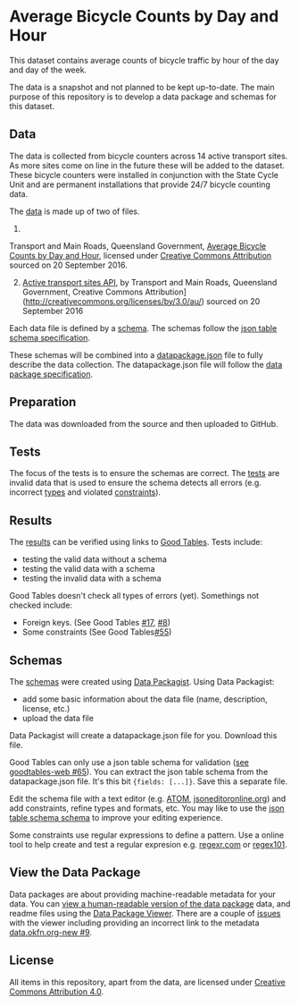 # Average Bicycle Counts by Day and Hour

This dataset contains average counts of bicycle traffic by hour of the day and day of the week.

The data is a snapshot and not planned to be kept up-to-date. The main purpose of this repository is to develop a data package and schemas for this dataset.

## Data
The data is collected from bicycle counters across 14 active transport sites. As more sites come on line in the future these will be added to the dataset. These bicycle counters were installed in conjunction with the State Cycle Unit and are permanent installations that provide 24/7 bicycle counting data.

The [data](https://github.com/Stephen-Gates/bicycle-counts/tree/master/data) is made up of two of files.

1.
Transport and Main Roads, Queensland Government, [Average Bicycle Counts by Day and Hour](https://data.qld.gov.au/dataset/average-bicycle-counts-by-day-and-hour/resource/48adfb7a-28d1-4b00-9330-fc73c9ecbdf2), licensed under [Creative Commons Attribution](http://creativecommons.org/licenses/by/3.0/au/) sourced on 20 September 2016.

2. [Active transport sites API](https://data.qld.gov.au/dataset/average-bicycle-counts-by-day-and-hour/resource/6b22171f-fb7a-477c-8225-654b118533cd), by Transport and Main Roads, Queensland Government, Creative Commons Attribution](http://creativecommons.org/licenses/by/3.0/au/) sourced on 20 September 2016

Each data file is defined by a [schema](https://github.com/Stephen-Gates/bicycle-counts/tree/master/schemas). The schemas follow the [json table schema specification](http://specs.frictionlessdata.io/json-table-schema/).

These schemas will be combined into a [datapackage.json](https://github.com/Stephen-Gates/bicycle-counts/blob/master/datapackage.json) file to fully describe the data collection. The datapackage.json file will follow the [data package specification](http://specs.frictionlessdata.io/data-packages/).

## Preparation
The data was downloaded from the source and then uploaded to GitHub.

## Tests
The focus of the tests is to ensure the schemas are correct. The [tests](https://github.com/Stephen-Gates/bicycle-counts/tree/master/tests) are invalid data that is used to ensure the schema detects all errors (e.g. incorrect [types](http://specs.frictionlessdata.io/json-table-schema/#field-types-and-formats) and violated [constraints](http://specs.frictionlessdata.io/json-table-schema/#field-constraints)).

## Results
The [results](https://github.com/Stephen-Gates/bicycle-counts/blob/master/results/results.md) can be verified using links to  [Good Tables](http://goodtables.okfnlabs.org). Tests include:
- testing the valid data without a schema
- testing the valid data with a schema
- testing the invalid data with a schema

Good Tables doesn't check all types of errors (yet). Somethings not checked include:
- Foreign keys. (See Good Tables [#17](https://github.com/frictionlessdata/goodtables/issues/17),  [#8](https://github.com/frictionlessdata/goodtables/issues/8))
- Some constraints (See Good Tables[#55](https://github.com/frictionlessdata/goodtables/issues/55))
## Schemas
The [schemas](https://github.com/Stephen-Gates/bicycle-counts/tree/master/schemas) were created using [Data Packagist](http://datapackagist.okfnlabs.org). Using Data Packagist:

- add some basic information about the data file (name, description, license, etc.)
- upload the data file

Data Packagist will create a datapackage.json file for you. Download this file.

Good Tables can only use a json table schema for validation ([see goodtables-web #65](https://github.com/frictionlessdata/goodtables-web/issues/65)). You can extract the json table schema from the datapackage.json file. It's this bit `{fields: [...]}`. Save this a separate file.

Edit the schema file with a text editor (e.g. [ATOM](https://atom.io), [jsoneditoronline.org](http://www.jsoneditoronline.org)) and add constraints, refine types and formats, etc. You may like to use the [json table schema schema](https://raw.githubusercontent.com/frictionlessdata/schemas/master/json-table-schema.json) to improve your editing experience.

Some constraints use regular expressions to define a pattern. Use a online tool to help create and test a regular expresion e.g. [regexr.com](http://regexr.com/) or [regex101](https://regex101.com/).

## View the Data Package
Data packages are about providing machine-readable metadata for your data. You can [view a human-readable version of the data package](http://data.okfn.org/tools/view?url=https%3A%2F%2Fraw.githubusercontent.com%2FStephen-Gates%2Fbicycle-counts%2Fmaster%2Fdatapackage.json) data, and readme files using the [Data Package Viewer](http://data.okfn.org/tools/view). There are a couple of [issues](https://github.com/okfn/data.okfn.org-new/issues) with the viewer including providing an incorrect link to the metadata [data.okfn.org-new #9](https://github.com/okfn/data.okfn.org-new/issues).

## License
All items in this repository, apart from the data, are licensed under [Creative Commons Attribution 4.0](https://creativecommons.org/licenses/by/4.0/).
